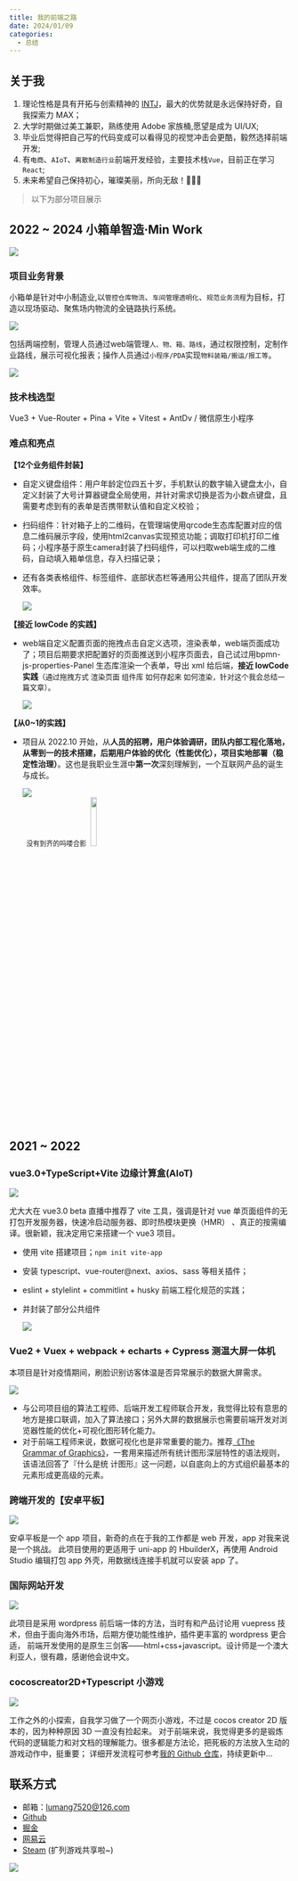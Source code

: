 ```yaml
---
title: 我的前端之路
date: 2024/01/09
categories:
  - 总结
---
```


## 关于我

1. 理论性格是具有开拓与创索精神的 [INTJ](https://www.16personalities.com/ch/intj-%E4%BA%BA%E6%A0%BC)，最大的优势就是永远保持好奇，自我探索力 MAX；
2. 大学时期做过美工兼职，熟练使用 Adobe 家族桶,愿望是成为 UI/UX;
3. 毕业后觉得把自己写的代码变成可以看得见的视觉冲击会更酷，毅然选择前端开发;
4. 有`电商`、`AIoT`、`离散制造行业`前端开发经验，主要技术栈`Vue`，目前正在学习`React`;
5. 未来希望自己保持初心，璀璨美丽，所向无敌！🎉🎊✨

>以下为部分项目展示 

## 2022 ~ 2024 小箱单智造·Min Work

<img src="https://cetacea-1304984885.cos.ap-shanghai.myqcloud.com/project/006.png"/><br>

### 项目业务背景

小箱单是针对中小制造业,以`管控仓库物流`、`车间管理透明化`、`规范业务流程`为目标，打造以现场驱动、聚焦场内物流的全链路执行系统。

<img src="https://cetacea-1304984885.cos.ap-shanghai.myqcloud.com/project/003.jpg"/><br>

包括两端控制，管理人员通过web端管理`人、物、箱、路线`，通过权限控制，定制作业路线，展示可视化报表；操作人员通过`小程序/PDA`实现`物料装箱/搬运/报工等`。

<img src="https://cetacea-1304984885.cos.ap-shanghai.myqcloud.com/project/009.jpg"/><br>

### 技术栈选型

Vue3 + Vue-Router + Pina + Vite + Vitest + AntDv / 微信原⽣⼩程序

### 难点和亮点

**【12个业务组件封装】**
 
- 自定义键盘组件：用户年龄定位四五十岁，手机默认的数字输入键盘太小，自定义封装了大号计算器键盘全局使用，并针对需求切换是否为小数点键盘，且需要考虑到有的表单是否携带默认值和自定义校验；
- 扫码组件：针对箱子上的二维码，在管理端使用qrcode生态库配置对应的信息二维码展示字段，使用html2canvas实现预览功能；调取打印机打印二维码；小程序基于原生camera封装了扫码组件，可以扫取web端生成的二维码，自动填入箱单信息，存入扫描记录；
- 还有各类表格组件、标签组件、底部状态栏等通用公共组件，提高了团队开发效率。

  <img src="https://cetacea-1304984885.cos.ap-shanghai.myqcloud.com/project/008.jpg"/><br>

**【接近 lowCode 的实践】**

- web端自定义配置页面的拖拽点击自定义选项，渲染表单，web端页面成功了；项目后期要求把配置好的页面推送到小程序页面去，自己试过用bpmn-js-properties-Panel 生态库渲染一个表单，导出 xml 给后端，**接近 lowCode 实践**<span style="font-size:13px">（通过拖拽方式 渲染页面 组件库 如何存起来 如何渲染，针对这个我会总结一篇文章）。</span>

  <img src="https://cetacea-1304984885.cos.ap-shanghai.myqcloud.com/project/012.png"/><br>

**【从0~1的实践】**

- 项目从 2022.10 开始，从**人员的招聘，用户体验调研，团队内部工程化落地，从零到一的技术搭建，后期用户体验的优化（性能优化），项目实地部署（稳定性治理）**。这也是我职业生涯中**第一次**深刻理解到，一个互联网产品的诞生与成长。

  <img src="https://cetacea-1304984885.cos.ap-shanghai.myqcloud.com/memories/001.jpg"/><br> 
  <span style="font-size:12px">&nbsp; 没有到齐的吗喽合影&nbsp;</span>
  <img src="https://bbs.vsread.com/bbsuploadimg/2021-11-04/20211104060550_90788.gif" style="width:15%;display:inline-block;"/>

## 2021 ~ 2022

### vue3.0+TypeScript+Vite 边缘计算盒(AIoT)

<img src="https://cetacea-1304984885.cos.ap-shanghai.myqcloud.com/project/001.png"/><br>

尤大大在 vue3.0 beta 直播中推荐了 vite 工具，强调是针对 vue 单页面组件的无打包开发服务器，快速冷启动服务器、即时热模块更换（HMR）
、真正的按需编译。很新颖，我决定用它来搭建一个 vue3 项目。

- 使用 vite 搭建项目；`npm init vite-app`<br>
- 安装 typescript、vue-router@next、axios、sass 等相关插件；<br>
- eslint + stylelint + commitlint + husky 前端工程化规范的实践；
- 并封装了部分公共组件

  <img src="https://cetacea-1304984885.cos.ap-shanghai.myqcloud.com/project/002.png"/><br>

### Vue2 + Vuex + webpack + echarts + Cypress 测温大屏一体机

本项目是针对疫情期间，刷脸识别访客体温是否异常展示的数据大屏需求。

<img src="https://cetacea-1304984885.cos.ap-shanghai.myqcloud.com/project/014.png"/><br>

- 与公司项目组的算法工程师、后端开发工程师联合开发，我觉得比较有意思的地方是接口联调，加入了算法接口；另外大屏的数据展示也需要前端开发对浏览器性能的优化+可视化图形转化能力。
- 对于前端工程师来说，数据可视化也是非常重要的能力。推荐[《The Grammar of Graphics》](https://www.jianshu.com/nb/40128468)，⼀套⽤来描述所有统计图形深层特性的语法规则，该语法回答了『什么是统 计图形』这⼀问题，以⾃底向上的⽅式组织最基本的元素形成更⾼级的元素。

### 跨端开发的【安卓平板】

<img src="https://cetacea-1304984885.cos.ap-shanghai.myqcloud.com/project/016.png"/><br>

安卓平板是一个 app 项目，新奇的点在于我的工作都是 web 开发，app 对我来说是一个挑战。
此项目使用的更适用于 uni-app 的 HbuilderX，再使用 Android Studio 编辑打包 app 外壳，用数据线连接手机就可以安装 app 了。

### 国际网站开发

<img src="https://cetacea-1304984885.cos.ap-shanghai.myqcloud.com/project/015.png"/><br>

此项目是采用 wordpress 前后端一体的方法，当时有和产品讨论用 vuepress 技术，但由于面向海外市场，后期方便功能性维护，插件更丰富的 wordpress 更合适，
前端开发使用的是原生三剑客——html+css+javascript。设计师是一个澳大利亚人，很有趣，感谢他会说中文。

### cocoscreator2D+Typescript 小游戏

<img src="https://cetacea-1304984885.cos.ap-shanghai.myqcloud.com/project/017.gif"/><br>

工作之外的小探索，自我学习做了一个网页小游戏，不过是 cocos creator 2D 版本的，因为种种原因 3D 一直没有捡起来。
对于前端来说，我觉得更多的是锻炼代码的逻辑能力和对文档的理解能力。很多都是方法论，把死板的方法放入生动的游戏动作中，挺重要；
详细开发流程可参考[我的 Github 仓库](https://github.com/basilosauridae/canvas-cocos)，持续更新中...

## 联系方式

- 邮箱：lumang7520@126.com
- [Github](https://github.com/Basilosauridae)
- [掘金](https://juejin.cn/user/2489763823616141)
- [网易云](https://music.163.com/#/user/home?id=3961162557)
- [Steam](https://steamcommunity.com/profiles/76561199024540854/) (扩列游戏共享啦~)

![](https://cetacea-1304984885.cos.ap-shanghai.myqcloud.com/others/bjyx.gif)